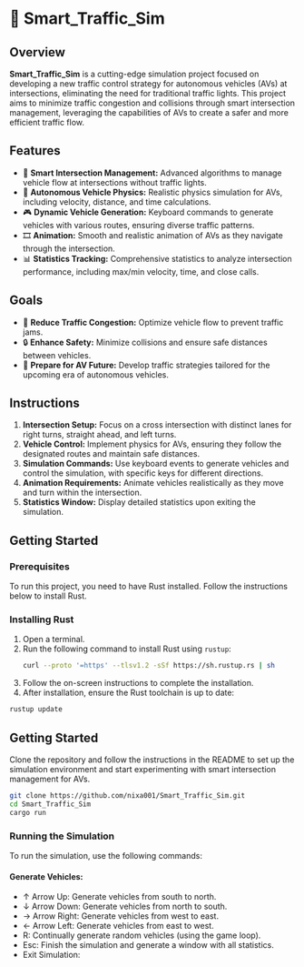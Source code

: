 # 🚦 Smart_Traffic_Sim

## Overview
**Smart_Traffic_Sim** is a cutting-edge simulation project focused on developing a new traffic control strategy for autonomous vehicles (AVs) at intersections, eliminating the need for traditional traffic lights. This project aims to minimize traffic congestion and collisions through smart intersection management, leveraging the capabilities of AVs to create a safer and more efficient traffic flow.

## Features
- 🧠 **Smart Intersection Management:** Advanced algorithms to manage vehicle flow at intersections without traffic lights.
- 🚗 **Autonomous Vehicle Physics:** Realistic physics simulation for AVs, including velocity, distance, and time calculations.
- 🎮 **Dynamic Vehicle Generation:** Keyboard commands to generate vehicles with various routes, ensuring diverse traffic patterns.
- 🎞️ **Animation:** Smooth and realistic animation of AVs as they navigate through the intersection.
- 📊 **Statistics Tracking:** Comprehensive statistics to analyze intersection performance, including max/min velocity, time, and close calls.

## Goals
- 🚥 **Reduce Traffic Congestion:** Optimize vehicle flow to prevent traffic jams.
- 🔒 **Enhance Safety:** Minimize collisions and ensure safe distances between vehicles.
- 🚀 **Prepare for AV Future:** Develop traffic strategies tailored for the upcoming era of autonomous vehicles.

## Instructions
1. **Intersection Setup:** Focus on a cross intersection with distinct lanes for right turns, straight ahead, and left turns.
2. **Vehicle Control:** Implement physics for AVs, ensuring they follow the designated routes and maintain safe distances.
3. **Simulation Commands:** Use keyboard events to generate vehicles and control the simulation, with specific keys for different directions.
4. **Animation Requirements:** Animate vehicles realistically as they move and turn within the intersection.
5. **Statistics Window:** Display detailed statistics upon exiting the simulation.

## Getting Started

### Prerequisites
To run this project, you need to have Rust installed. Follow the instructions below to install Rust.

### Installing Rust
1. Open a terminal.
2. Run the following command to install Rust using `rustup`:
   ```bash
   curl --proto '=https' --tlsv1.2 -sSf https://sh.rustup.rs | sh
3. Follow the on-screen instructions to complete the installation.
4. After installation, ensure the Rust toolchain is up to date:
```bash
rustup update
```
## Getting Started
Clone the repository and follow the instructions in the README to set up the simulation environment and start experimenting with smart intersection management for AVs.

```bash
git clone https://github.com/nixa001/Smart_Traffic_Sim.git
cd Smart_Traffic_Sim
cargo run
```
### Running the Simulation
To run the simulation, use the following commands:

#### Generate Vehicles:

- ↑ Arrow Up: Generate vehicles from south to north.
- ↓ Arrow Down: Generate vehicles from north to south.
- → Arrow Right: Generate vehicles from west to east.
- ← Arrow Left: Generate vehicles from east to west.
- R: Continually generate random vehicles (using the game loop).
- Esc: Finish the simulation and generate a window with all statistics.
- Exit Simulation:
